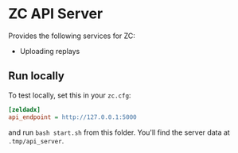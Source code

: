 # ZC API Server

Provides the following services for ZC:

* Uploading replays

## Run locally

To test locally, set this in your `zc.cfg`:

```ini
[zeldadx]
api_endpoint = http://127.0.0.1:5000
```

and run `bash start.sh` from this folder. You'll find the server data at `.tmp/api_server`.
